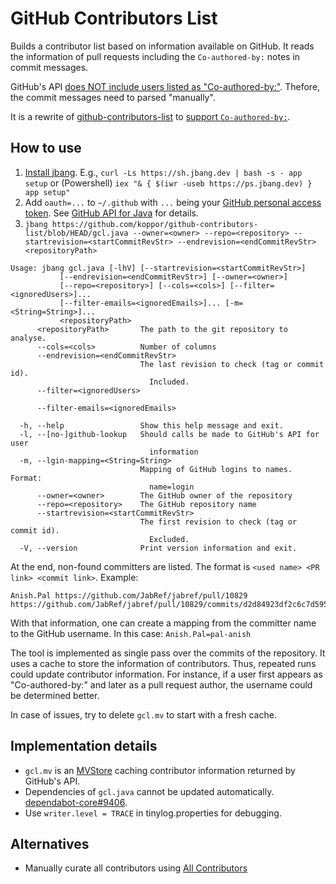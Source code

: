 # GitHub Contributors List

Builds a contributor list based on information available on GitHub.
It reads the information of pull requests including the `Co-authored-by:` notes in commit messages.

GitHub's API [does NOT include users listed as "Co-authored-by:"](https://github.com/orgs/community/discussions/46421).
Thefore, the commit messages need to parsed "manually".

It is a rewrite of [github-contributors-list](https://github.com/mgechev/github-contributors-list) to [support `Co-authored-by:`](https://github.com/mgechev/github-contributors-list/issues/26).

## How to use

1. [Install jbang](https://www.jbang.dev/documentation/guide/latest/installation.html#using-jbang).
   E.g., `curl -Ls https://sh.jbang.dev | bash -s - app setup` or (Powershell) `iex "& { $(iwr -useb https://ps.jbang.dev) } app setup"`
2. Add `oauth=...` to `~/.github` with `...` being your [GitHub personal access token](https://docs.github.com/en/authentication/keeping-your-account-and-data-secure/managing-your-personal-access-tokens#creating-a-personal-access-token-classic). See [GitHub API for Java](https://github-api.kohsuke.org/) for details.
3. `jbang https://github.com/koppor/github-contributors-list/blob/HEAD/gcl.java --owner=<owner> --repo=<repository> --startrevision=<startCommitRevStr> --endrevision=<endCommitRevStr> <repositoryPath>`

```
Usage: jbang gcl.java [-lhV] [--startrevision=<startCommitRevStr>]
           [--endrevision=<endCommitRevStr>] [--owner=<owner>]
           [--repo=<repository>] [--cols=<cols>] [--filter=<ignoredUsers>]...
           [--filter-emails=<ignoredEmails>]... [-m=<String=String>]...
           <repositoryPath>
      <repositoryPath>       The path to the git repository to analyse.
      --cols=<cols>          Number of columns
      --endrevision=<endCommitRevStr>
                             The last revision to check (tag or commit id).
                               Included.
      --filter=<ignoredUsers>

      --filter-emails=<ignoredEmails>

  -h, --help                 Show this help message and exit.
  -l, --[no-]github-lookup   Should calls be made to GitHub's API for user
                               information
  -m, --lgin-mapping=<String=String>
                             Mapping of GitHub logins to names. Format:
                               name=login
      --owner=<owner>        The GitHub owner of the repository
      --repo=<repository>    The GitHub repository name
      --startrevision=<startCommitRevStr>
                             The first revision to check (tag or commit id).
                               Excluded.
  -V, --version              Print version information and exit.
```

At the end, non-found committers are listed.
The format is `<used name> <PR link> <commit link>`.
Example:

    Anish.Pal https://github.com/JabRef/jabref/pull/10829 https://github.com/JabRef/jabref/pull/10829/commits/d2d84923df2c6c7d59559da8d583ae17dc803c3d

With that information, one can create a mapping from the committer name to the GitHub username.
In this case: `Anish.Pal=pal-anish`

The tool is implemented as single pass over the commits of the repository.
It uses a cache to store the information of contributors.
Thus, repeated runs could update contributor information.
For instance, if a user first appears as "Co-authored-by:" and later as a pull request author, the username could be determined better.

In case of issues, try to delete `gcl.mv` to start with a fresh cache.

## Implementation details

- `gcl.mv` is an [MVStore](https://www.h2database.com/html/mvstore.html) caching contributor information returned by GitHub's API.
- Dependencies of `gcl.java` cannot be updated automatically. [dependabot-core#9406](https://github.com/dependabot/dependabot-core/issues/9406).
- Use `writer.level = TRACE` in tinylog.properties for debugging.

## Alternatives

- Manually curate all contributors using [All Contributors](https://allcontributors.org/)
